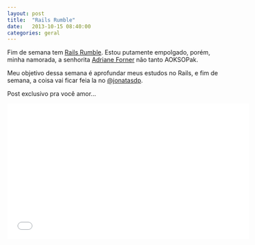 ```yaml
---
layout: post
title:  "Rails Rumble"
date:   2013-10-15 08:40:00
categories: geral
---
```

Fim de semana tem [Rails Rumble][rails-rumble]. Estou putamente empolgado, porém, minha namorada, a senhorita [Adriane Forner][fb] não tanto AOKSOPak.

Meu objetivo dessa semana é aprofundar meus estudos no Rails, e fim de semana, a coisa vai ficar feia la no [@jonatasdp][ideiame].

Post exclusivo pra você amor...

<iframe width="560" height="315" src="//www.youtube.com/embed/dm3u28jbmIA" frameborder="0" allowfullscreen></iframe>

[rails-rumble]: http://railsrumble.com
[fb]: https://www.facebook.com/adriane.forner
[ideiame]: http://ideia.me
